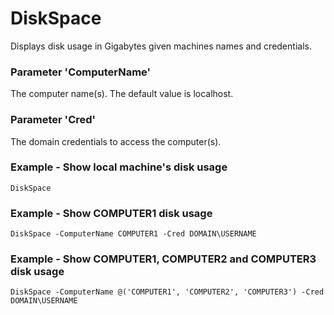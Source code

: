 # DiskSpace
Displays disk usage in Gigabytes given machines names and credentials.

### Parameter 'ComputerName'
The computer name(s). The default value is localhost.
### Parameter 'Cred'
The domain credentials to access the computer(s).

### Example - Show local machine's disk usage
```DiskSpace```
### Example - Show COMPUTER1 disk usage
```DiskSpace -ComputerName COMPUTER1 -Cred DOMAIN\USERNAME```
### Example - Show COMPUTER1, COMPUTER2 and COMPUTER3 disk usage
```DiskSpace -ComputerName @('COMPUTER1', 'COMPUTER2', 'COMPUTER3') -Cred DOMAIN\USERNAME```
